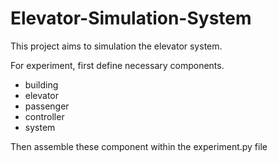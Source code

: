 # Elevator-Simulation-System
This project aims to simulation the elevator system. 

For experiment, first define necessary components.
- building
- elevator
- passenger
- controller
- system

Then assemble these component within the experiment.py file


